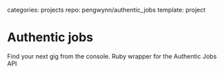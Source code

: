 categories: projects
repo: pengwynn/authentic_jobs
template: project

# Authentic jobs

Find your next gig from the console. Ruby wrapper for the Authentic Jobs API

<!--more -->
